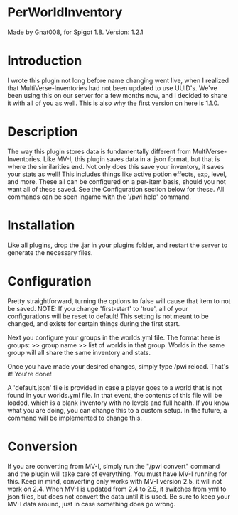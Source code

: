 PerWorldInventory
=================
Made by Gnat008, for Spigot 1.8.
Version: 1.2.1

Introduction
=================
I wrote this plugin not long before name changing went live, when I realized that MultiVerse-Inventories had not been updated to use UUID's. We've been using this on our server for a few months now, and I decided to share it with all of you as well. This is also why the first version on here is 1.1.0.

Description
=================
The way this plugin stores data is fundamentally different from MultiVerse-Inventories. Like MV-I, this plugin saves data in a .json format, but that is where the similarities end. Not only does this save your inventory, it saves your stats as well! This includes things like active potion effects, exp, level, and more. These all can be configured on a per-item basis, should you not want all of these saved. See the Configuration section below for these. All commands can be seen ingame with the '/pwi help' command.

Installation
=================
Like all plugins, drop the .jar in your plugins folder, and restart the server to generate the necessary files.

Configuration
=================
Pretty straightforward, turning the options to false will cause that item to not be saved.
NOTE: If you change 'first-start' to 'true', all of your configurations will be reset to default! This setting is not meant to be changed, and exists for certain things during the first start.


Next you configure your groups in the worlds.yml file. The format here is groups: >> group name >> list of worlds in that group. Worlds in the same group will all share the same inventory and stats.

Once you have made your desired changes, simply type /pwi reload. That's it! You're done!

A 'default.json' file is provided in case a player goes to a world that is not found in your worlds.yml file. In that event, the contents of this file will be loaded, which is a blank inventory with no levels and full health. If you know what you are doing, you can change this to a custom setup. In the future, a command will be implemented to change this.

Conversion
=================
If you are converting from MV-I, simply run the "/pwi convert" command and the plugin will take care of everything. You must have MV-I running for this. Keep in mind, converting only works with MV-I version 2.5, it will not work on 2.4. When MV-I is updated from 2.4 to 2.5, it switches from yml to json files, but does not convert the data until it is used. Be sure to keep your MV-I data around, just in case something does go wrong.
